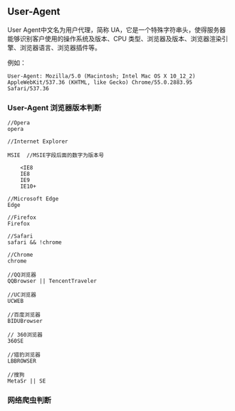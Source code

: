## User-Agent

User Agent中文名为用户代理，简称 UA，它是一个特殊字符串头，使得服务器能够识别客户使用的操作系统及版本、CPU 类型、浏览器及版本、浏览器渲染引擎、浏览器语言、浏览器插件等。

例如：
```
User-Agent: Mozilla/5.0 (Macintosh; Intel Mac OS X 10_12_2) AppleWebKit/537.36 (KHTML, like Gecko) Chrome/55.0.2883.95 Safari/537.36
```
### User-Agent 浏览器版本判断

```
//Opera
opera

//Internet Explorer

MSIE  //MSIE字段后面的数字为版本号

    <IE8
    IE8
    IE9
    IE10+

//Microsoft Edge
Edge

//Firefox
Firefox

//Safari
safari && !chrome

//Chrome
chrome

//QQ浏览器
QQBrowser || TencentTraveler

//UC浏览器
UCWEB 

//百度浏览器
BIDUBrowser  

// 360浏览器
360SE

//猎豹浏览器
LBBROWSER

//搜狗
MetaSr || SE  
```

### 网络爬虫判断


